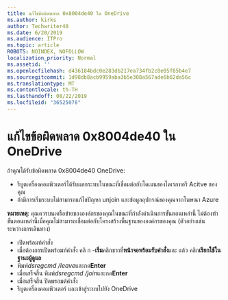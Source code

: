 ```yaml
---
title: แก้ไขข้อผิดพลาด 0x8004de40 ใน OneDrive
ms.author: kirks
author: Techwriter40
ms.date: 6/20/2019
ms.audience: ITPro
ms.topic: article
ROBOTS: NOINDEX, NOFOLLOW
localization_priority: Normal
ms.assetid: ''
ms.openlocfilehash: d436184bdc0e283db217ea734fb2c8e05f85b4e7
ms.sourcegitcommit: 1d98db8acb9959aba3b5e308a567ade6b62da56c
ms.translationtype: MT
ms.contentlocale: th-TH
ms.lasthandoff: 08/22/2019
ms.locfileid: "36525078"
---
```

# <a name="fix-0x8004de40-error-in-onedrive"></a>แก้ไขข้อผิดพลาด 0x8004de40 ใน OneDrive

ถ้าคุณได้รับข้อผิดพลาด 0x8004de40 OneDrive:

- รีบูตเครื่องคอมพิวเตอร์ได้รับผลกระทบในขณะที่เชื่อมต่อกับโดเมนของไดเรกทอรี Acitve ของคุณ
- ถ้ามีการเริ่มระบบไม่สามารถแก้ไขปัญหา unjoin และข้อมูลอุปกรณ์ของคุณจากโฆษณา Azure 

**หมายเหตุ**: คุณควรบนเครือข่ายขององค์กรของคุณในขณะที่กำลังดำเนินการขั้นตอนเหล่านี้ ไม่ต้องทำขั้นตอนเหล่านี้เมื่อคุณไม่สามารถเชื่อมต่อกับโครงสร้างพื้นฐานขององค์กรของคุณ (ตัวอย่างเช่น ระหว่างการเดินทาง) 

- เปิดพร้อมท์คำสั่ง 
- เมื่อต้องการเปิดพร้อมท์คำสั่ง คลิ ก -**เริ่ม**คลิกขวาที่**หน้าจอพร้อมรับคำสั่ง**และ แล้ว คลิก**เรียกใช้ในฐานะผู้ดูแล**
- พิมพ์*dsregcmd /leave*และกด**Enter**
- เมื่อเสร็จสิ้น พิมพ์*dsregcmd /join*และกด**Enter**
- เมื่อเสร็จสิ้น ปิดพรอมต์คำสั่ง
- รีบูตเครื่องคอมพิวเตอร์ และเข้าสู่ระบบไปยัง OneDrive